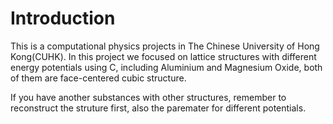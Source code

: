 # Introduction

This is a computational physics projects in The Chinese University of Hong Kong(CUHK). In this project we focused on lattice structures with different energy potentials using C, including Aluminium and Magnesium Oxide, both of them are face-centered cubic structure.

If you have another substances with other structures, remember to reconstruct the struture first, also the paremater for different potentials.
